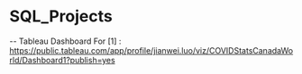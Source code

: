 # SQL_Projects

-- Tableau Dashboard For [1] : https://public.tableau.com/app/profile/jianwei.luo/viz/COVIDStatsCanadaWorld/Dashboard1?publish=yes
